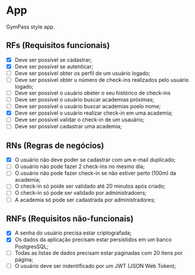 # App

GymPass style app.

## RFs (Requisitos funcionais)

- [x] Deve ser possível se cadastrar;
- [x] Deve ser possível se autenticar;
- [ ] Deve ser possível obter os perfil de um usuário logado;
- [ ] Deve ser possível obter u número de check-ins realizados pelo usuário logado;
- [ ] Deve ser possível o usuário obeter o seu histórico de check-ins
- [ ] Deve ser possível o usuário buscar academias próximas;
- [ ] Deve ser possível o usuário buscar academias poelo nome;
- [x] Deve ser possível o usuário realizar check-in em uma academia;
- [ ] Deve ser possível validar o check-in de um  usauário; 
- [ ] Deve ser possível cadastrar uma academia; 

## RNs (Regras de negócios)

- [x] O usuário não deve poder se cadastrar com um e-mail duplicado;
- [ ] O usuário não pode fazer 2 check-ins no mesmo dia;
- [ ] O usuário não pode fazer check-in se não estiver perto (100m) da academia;
- [ ] O check-in só poide ser validado até 20 minutos após criado;
- [ ] O check-in só pode ser validado por administradoers;
- [ ] A academia só pode ser cadastrada por administradores;
## RNFs (Requisitos não-funcionais)

- [x] A senha do usuário precisa estar criptografada;
- [x] Os dados da aplicação precisam estar persistidos em um banco PostgresSQL;
- [ ] Todas as listas de dados precisam estar paginadas com 20 itens por página;
- [ ] O usuário deve ser indentificado por um JWT (JSON Web Token);